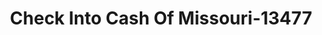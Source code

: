 ---
f_zip-code: 63011
f_state-code: MO
title: Check Into Cash Of Missouri-13477
f_phone: 636-527-5908
f_city-only: Ballwin
f_address: 14842 Manchester Rd Ballwin
f_location-unique-id: '13477'
slug: check-into-cash-of-missouri-13477
updated-on: '2024-05-30T13:46:58.046Z'
created-on: '2024-05-30T13:36:59.803Z'
published-on: '2024-05-30T13:54:32.469Z'
f_city-state: cms/city/ballwin-mo.md
f_company: cms/company/check-into-cash-of-missouri.md
f_state: cms/state/missouri.md
layout: '[payday-loan].html'
tags: payday-loan
---